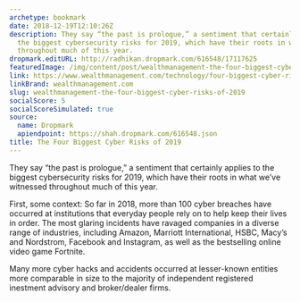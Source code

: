 ```yaml
---
archetype: bookmark
date: 2018-12-19T12:10:26Z
description: They say “the past is prologue,” a sentiment that certainly applies to
  the biggest cybersecurity risks for 2019, which have their roots in what we’ve witnessed
  throughout much of this year.
dropmark.editURL: http://radhikan.dropmark.com/616548/17117625
featuredImage: /img/content/post/wealthmanagement-the-four-biggest-cyber-risks-of-2019.JPG
link: https://www.wealthmanagement.com/technology/four-biggest-cyber-risks-2019
linkBrand: wealthmanagement.com
slug: wealthmanagement-the-four-biggest-cyber-risks-of-2019
socialScore: 5
socialScoreSimulated: true
source:
  name: Dropmark
  apiendpoint: https://shah.dropmark.com/616548.json
title: The Four Biggest Cyber Risks of 2019
---
```

They say “the past is prologue,” a sentiment that certainly applies to the biggest cybersecurity risks for 2019, which have their roots in what we’ve witnessed throughout much of this year.

First, some context: So far in 2018, more than 100 cyber breaches have occurred at institutions that everyday people rely on to help keep their lives in order. The most glaring incidents have ravaged companies in a diverse range of industries, including Amazon, Marriott International, HSBC, Macy’s and Nordstrom, Facebook and Instagram, as well as the bestselling online video game Fortnite. 

Many more cyber hacks and accidents occurred at lesser-known entities more comparable in size to the majority of independent registered inestment advisory and broker/dealer firms.

